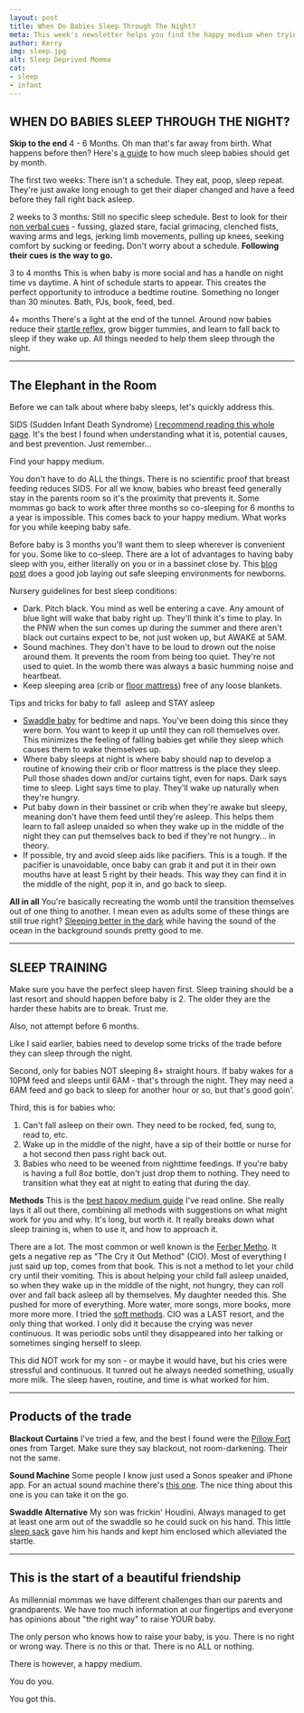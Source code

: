 ```yaml
---
layout: post
title: When Do Babies Sleep Through The Night?
meta: This week's newsletter helps you find the happy medium when trying to get baby to sleep through the night.
author: Kerry
img: sleep.jpg
alt: Sleep Deprived Momma
cat:
- sleep
- infant
---
```


## WHEN DO BABIES SLEEP THROUGH THE NIGHT?

**Skip to the end**
4 - 6 Months. Oh man that's far away from birth. What happens before then? Here's [a guide](https://www.babycenter.com/0_how-much-sleep-do-babies-and-toddlers-need_7645.bc) to how much sleep babies should get by month.

The first two weeks:
There isn't a schedule. They eat, poop, sleep repeat. They're just awake long enough to get their diaper changed and have a feed before they fall right back asleep.

2 weeks to 3 months:
Still no specific sleep schedule. Best to look for their [non verbal cues](https://www.babycareadvice.com/article/detail/Baby_Tired_Signs) - fussing, glazed stare, facial grimacing, clenched fists, waving arms and legs, jerking limb movements, pulling up knees,&nbsp;seeking comfort by sucking or feeding<strong>.&nbsp;</strong>Don't worry about a schedule.&nbsp;<strong>Following their cues is the way to go.</strong><br>

3 to 4 months
This is when baby is more social and has a handle on night time vs daytime. A hint of schedule starts to appear. This creates the perfect opportunity to introduce a bedtime routine. Something no longer than 30 minutes. Bath, PJs, book, feed, bed.<br>

4+ months
There's a light at the end of the tunnel. Around now babies reduce their [startle reflex](https://www.healthline.com/health/parenting/startle-reflex-in-babies),
grow bigger tummies, and learn to fall back to sleep if they wake up. All things needed to help them sleep through the night.

---

## The Elephant in the Room

Before we can talk about where baby sleeps, let's quickly address this.

SIDS (Sudden Infant Death Syndrome)
[I recommend reading this whole page](https://www.mayoclinic.org/diseases-conditions/sudden-infant-death-syndrome/symptoms-causes/syc-20352800). It's the best I found when understanding what it is, potential causes, and best prevention. Just remember...<br>

Find your happy medium.

You don't have to do ALL the things. There is no scientific proof that breast feeding reduces SIDS. For all we know, babies who breast feed generally stay in the parents room so it's the proximity that prevents it. Some mommas go back to work after three months so co-sleeping for 6 months to a year is impossible. This comes back to your happy medium. What works for you while keeping baby safe.

Before baby is 3 months you'll want them to sleep wherever is convenient for you. Some like to co-sleep. There are a lot of advantages to having baby sleep with you, either literally on you or in a bassinet close by. This [blog post](https://kellymom.com/parenting/nighttime/cosleeping/) does a good job laying out safe sleeping environments for newborns.

Nursery guidelines for best sleep conditions:
+ Dark. Pitch black. You mind as well be entering a cave. Any amount of blue light will wake that baby right up. They'll think it's time to play. In the PNW when the sun comes up during the summer and there aren't black out curtains expect to be, not just woken up, but AWAKE at 5AM.<br>
+ Sound machines. They don't have to be loud to drown out the noise around them. It prevents the room from being too quiet. They're not used to quiet. In the womb there was always a basic humming noise and heartbeat.<br>
+ Keep sleeping area (crib or [floor mattress](http://www.mommafinds.com/2018/07/15/floor-bed/)) free of any loose blankets.<br>

Tips and tricks for baby to fall&nbsp; asleep and STAY asleep
+ [Swaddle baby](https://www.amazon.com/gp/product/B017GAA64Q?ie=UTF8&amp;tag=mommafinds-20&amp;camp=1789&amp;linkCode=xm2&amp;creativeASIN=B00HAZSCQC&amp;th=1) for bedtime and naps. You've been doing this since they were born. You want to keep it up until they can roll themselves over. This minimizes the feeling of falling babies get while they sleep which causes them to wake themselves up.<br>
+ Where baby sleeps at night is where baby should nap to develop a routine of knowing their crib or floor mattress is the place they sleep. Pull those shades down and/or curtains tight, even for naps. Dark says time to sleep. Light says time to play. They'll wake up naturally when they're hungry.&nbsp;<br>
+ Put baby down in their bassinet or crib when they're awake but sleepy, meaning don't have them feed until they're asleep. This helps them learn to fall asleep unaided so when they wake up in the middle of the night they can put themselves back to bed if they're not hungry... in theory.<br>
+ If possible, try and avoid sleep aids like pacifiers. This is a tough. If the pacifier is unavoidable, once baby can grab it and put it in their own mouths have at least 5 right by their heads. This way they can find it in the middle of the night, pop it in, and go back to sleep.<br>

**All in all**
You're basically recreating the womb until the transition themselves out of one thing to another. I mean even as adults some of these things are still true right? [Sleeping better in the dark](https://www.thesleepdoctor.com/2017/03/14/ideal-home-sleep-environment/) while having the sound of the ocean in the background sounds pretty good to me.

---

## SLEEP TRAINING

Make sure you have the perfect sleep haven first. Sleep training should be a last resort and should happen before baby is 2. The older they are the harder these habits are to break. Trust me.

Also, not attempt before 6 months.

Like I said earlier, babies need to develop some tricks of the trade before they can sleep through the night.

Second, only for babies NOT sleeping 8+ straight hours. If baby wakes for a 10PM feed and sleeps until 6AM - that's through the night. They may need a 6AM feed and go back to sleep for another hour or so, but that's good goin'.

Third, this is for babies who:
1. Can't fall asleep on their own. They need to be rocked, fed, sung to, read to, etc.
2. Wake up in the middle of the night, have a sip of their bottle or nurse for a hot second then pass right back out.
3. Babies who need to be weened from nighttime feedings. If you're baby is having a full 8oz bottle, don't just drop them to nothing. They need to transition what they eat at night to eating that during the day.

**Methods**
This is the [best happy medium guide](https://www.sleepbabylove.com/sleep-training-made-easy-ultimate-guide/) I've read online. She really lays it all out there, combining all methods with suggestions on what might work for you and why. It's long, but worth it. It really breaks down what sleep training is, when to use it, and how to approach it.<br>

There are a lot. The most common or well known is the [Ferber Metho](https://www.amazon.com/gp/product/0743201639/ref=as_li_tl?ie=UTF8&amp;camp=1789&amp;creative=9325&amp;creativeASIN=0743201639&amp;linkCode=as2&amp;tag=mommafinds-20&amp;linkId=467f05acafea5dbfbbff8c13a1aa3756). It gets a negative rep as "The Cry it Out Method" (CIO). Most of everything I just said up top, comes from that book. This is not a method to let your child cry until their vomiting. This is about helping your child fall asleep unaided, so when they wake up in the middle of the night, not hungry, they can roll over and fall back asleep all by themselves. My daughter needed this. She pushed for more of everything. More water, more songs, more books, more more more more. I tried the [soft methods](https://www.parentingscience.com/infant-sleep-training.html). CIO was a LAST resort, and the only thing that worked. I only did it because the crying was never continuous. It was periodic sobs until they disappeared into her talking or sometimes singing herself to sleep.

This did NOT work for my son - or maybe it would have, but his cries were stressful and continuous. It tunred out he always needed something, usually more milk. The sleep haven, routine, and time is what worked for him.

---

## Products of the trade

**Blackout Curtains**
I've tried a few, and the best I found were the [Pillow Fort](https://www.target.com/p/ruffle-blackout-curtain-panel-pillowfort-153/-/A-53043034?preselect=52962656#lnk=sametab) ones from Target. Make sure they say blackout, not room-darkening. Their not the same.

**Sound Machine**
Some people I know just used a Sonos speaker and iPhone app. For an actual sound machine there's [this one](https://affiliate-program.amazon.com/home/productlinks/customize?asin=B01N6E83BS). The nice thing about this one is you can take it on the go.

**Swaddle Alternative**
My son was frickin' Houdini. Always managed to get at least one arm out of the swaddle so he could suck on his hand. This little [sleep sack](https://www.amazon.com/gp/product/B078WFH33K/ref=as_li_tl?ie=UTF8&amp;camp=1789&amp;creative=9325&amp;creativeASIN=B078WFH33K&amp;linkCode=as2&amp;tag=mommafinds-20&amp;linkId=4168801efc1173255ffda8a527fb4fc6) gave him his hands and kept him enclosed which alleviated the startle.

---

## This is the start of a beautiful friendship

As millennial mommas we have different challenges than our parents and grandparents. We have too much information at our fingertips and everyone has opinions about "the right way" to raise YOUR baby.

The only person who knows how to raise your baby, is you. There is no right or wrong way. There is no this or that. There is no ALL or nothing.

There is however, a happy medium.

You do you.

You got this.

